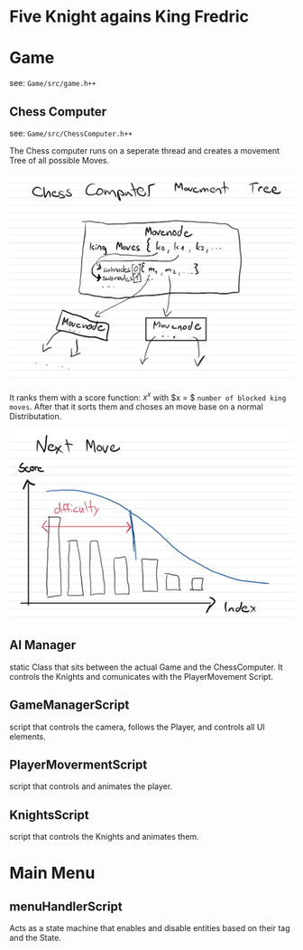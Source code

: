 # Five Knight agains King Fredric

# Game

see: `Game/src/game.h++` 

## Chess Computer

see: `Game/src/ChessComputer.h++` 

The Chess computer runs on a seperate thread and creates a movement Tree of all possible Moves.

![Move Tree](./pics/MoveTree.jpg)

It ranks them with a score function: $x^x$ with $x = $ `number of blocked king moves`. After that it sorts them and choses an move base on a normal Distributation.

![ScoreFunctions](./pics/Difficulty.jpg)

## AI Manager

static Class that sits between the actual Game and the ChessComputer. It controls the Knights and comunicates with the PlayerMovement Script.

## GameManagerScript

script that controls the camera, follows the Player, and controls all UI elements.

## PlayerMovermentScript

script that controls and animates the player.

## KnightsScript

script that controls the Knights and animates them.

# Main Menu

## menuHandlerScript

Acts as a state machine that enables and disable entities based on their tag and the State.